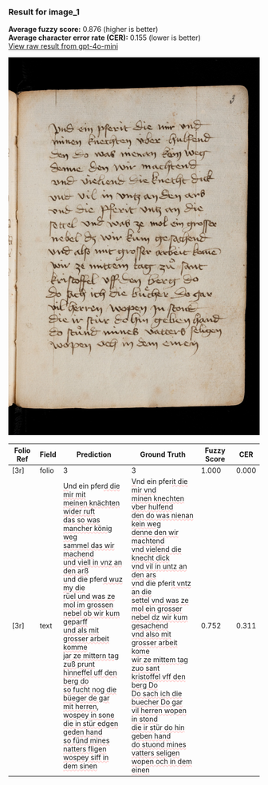 ### Result for image_1
**Average fuzzy score:** 0.876 (higher is better)<br>**Average character error rate (CER):** 0.155 (lower is better)<br>[View raw result from gpt-4o-mini](https://github.com/RISE-UNIBAS/humanities_data_benchmark/blob/main/results/2025-10-24/T0276/request_T0276_image_1.json)

<img src="https://github.com/RISE-UNIBAS/humanities_data_benchmark/blob/main/benchmarks/medieval_manuscripts/images/image_1.jpg?raw=true" alt="image_1" width="800px">

<style>
.diff { text-decoration: underline; text-decoration-color: #ffcccc; text-decoration-style: wavy; }
</style>

| Folio Ref | Field | Prediction | Ground Truth | Fuzzy Score | CER |
|-----------|-------|------------|--------------|-------------|-----|
| [3r] | folio | 3 | 3 | 1.000 | 0.000 |
| [3r] | text | <span class="diff">U</span>nd ein pfer<span class="diff">d die mir mit<br> meinen knächten wider ruft<br> das so was mancher könig weg<br> sammel das wir machend<br> und viell in vnz an den arß<br> u</span>nd die pfer<span class="diff">d wuz my die<br> r</span>ü<span class="diff">el und was ze mol im grossen<br> nebel ob wir kum ge</span>p<span class="diff">arff<br> und als mit grosser arbeit komme<br> jar ze mittern tag zuß prunt<br> hinneffel uff den berg do<br> so fucht nog die büeger de gar<br> mit herren, wospey in sone<br> die in stür edgen geden hand<br> so fünd mines natters fligen<br> wospey siff in dem sinen</span> | <span class="diff">V</span>nd ein pfer<span class="diff">it die mir vnd<br> minen knechten vber hulfend<br> den do was nienan kein weg<br> denne den wir machtend<br> vnd vielend die knecht dick<br> vnd vil in untz an den ars<br> v</span>nd die pfer<span class="diff">it vntz an die <br> settel vnd was ze mol ein grosser<br> nebel dz wir kum gesachend<br> vnd also mit grosser arbeit kome<br> wir ze mittem tag zuo sant<br> kristoffel vff den berg Do<br> Do sach ich die buecher Do gar<br> vil herren wopen in stond<br> die ir st</span>ü<span class="diff">r do hin geben hand<br> do stuond mines vatters seligen<br> wo</span>p<span class="diff">en och in dem einen</span> | 0.752 | 0.311 |
